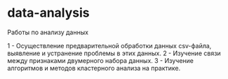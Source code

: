 # data-analysis

Работы по анализу данных

1 - Осуществление предварительной обработки данных csv-файла, выявление и устранение проблемы в этих данных.
2 - Изучение связи между признаками двумерного набора данных.
3 - Изучение алгоритмов и методов кластерного анализа на практике.
